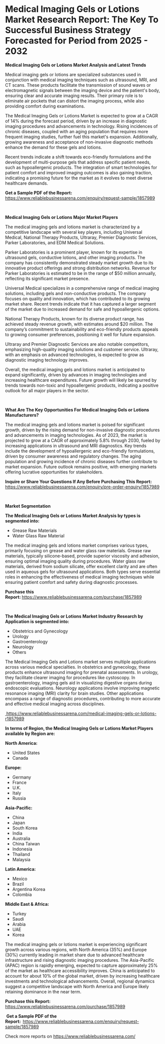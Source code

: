 <p><h1>Medical Imaging Gels or Lotions Market Research Report: The Key To Successful Business Strategy Forecasted for Period from 2025 - 2032</h1></p><p><strong>Medical Imaging Gels or Lotions Market Analysis and Latest Trends</strong></p>
<p><p>Medical imaging gels or lotions are specialized substances used in conjunction with medical imaging techniques such as ultrasound, MRI, and CT scans. These products facilitate the transmission of sound waves or electromagnetic signals between the imaging device and the patient's body, ensuring clear and accurate imaging results. Their primary role is to eliminate air pockets that can distort the imaging process, while also providing comfort during examinations.</p><p>The Medical Imaging Gels or Lotions Market is expected to grow at a CAGR of 14% during the forecast period, driven by an increase in diagnostic imaging procedures and advancements in technology. Rising incidences of chronic diseases, coupled with an aging population that requires more frequent imaging studies, further fuel this market's expansion. Additionally, growing awareness and acceptance of non-invasive diagnostic methods enhance the demand for these gels and lotions. </p><p>Recent trends indicate a shift towards eco-friendly formulations and the development of multi-purpose gels that address specific patient needs, such as hypoallergenic products. The integration of smart technologies for patient comfort and improved imaging outcomes is also gaining traction, indicating a promising future for the market as it evolves to meet diverse healthcare demands.</p></p>
<p><strong>Get a Sample PDF of the Report:&nbsp;</strong> <a href="https://www.reliablebusinessarena.com/enquiry/request-sample/1857989?utm_campaign=2485&utm_medium=2&utm_source=Github&utm_content=ia&utm_term=09032025&utm_id=medical-imaging-gels-or-lotions">https://www.reliablebusinessarena.com/enquiry/request-sample/1857989</a></p>
<p>&nbsp;</p>
<p><strong>Medical Imaging Gels or Lotions Major Market Players</strong></p>
<p><p>The medical imaging gels and lotions market is characterized by a competitive landscape with several key players, including Universal Medical, National Therapy Products, Ultraray, Premier Diagnostic Services, Parker Laboratories, and EDM Medical Solutions. </p><p>Parker Laboratories is a prominent player, known for its expertise in ultrasound gels, conductive lotions, and other imaging products. The company has consistently demonstrated steady market growth due to its innovative product offerings and strong distribution networks. Revenue for Parker Laboratories is estimated to be in the range of $50 million annually, reflecting its significant market presence.</p><p>Universal Medical specializes in a comprehensive range of medical imaging solutions, including gels and non-conductive products. The company focuses on quality and innovation, which has contributed to its growing market share. Recent trends indicate that it has captured a larger segment of the market due to increased demand for safe and hypoallergenic options. </p><p>National Therapy Products, known for its diverse product range, has achieved steady revenue growth, with estimates around $20 million. The company’s commitment to sustainability and eco-friendly products appeals to growing consumer preferences, positioning it well for future expansion.</p><p>Ultraray and Premier Diagnostic Services are also notable competitors, emphasizing high-quality imaging solutions and customer service. Ultraray, with an emphasis on advanced technologies, is expected to grow as diagnostic imaging technology improves.</p><p>Overall, the medical imaging gels and lotions market is anticipated to expand significantly, driven by advances in imaging technologies and increasing healthcare expenditures. Future growth will likely be spurred by trends towards non-toxic and hypoallergenic products, indicating a positive outlook for all major players in the sector.</p></p>
<p>&nbsp;</p>
<p><strong>What Are The Key Opportunities For Medical Imaging Gels or Lotions Manufacturers?</strong></p>
<p><p>The medical imaging gels and lotions market is poised for significant growth, driven by the rising demand for non-invasive diagnostic procedures and advancements in imaging technologies. As of 2023, the market is projected to grow at a CAGR of approximately 5.8% through 2030, fueled by increasing applications in ultrasound and MRI diagnostics. Key trends include the development of hypoallergenic and eco-friendly formulations, driven by consumer awareness and regulatory changes. The aging population and growing incidence of chronic diseases further contribute to market expansion. Future outlook remains positive, with emerging markets offering lucrative opportunities for stakeholders.</p></p>
<p><strong>Inquire or Share Your Questions If Any Before Purchasing This Report:</strong> <a href="https://www.reliablebusinessarena.com/enquiry/pre-order-enquiry/1857989?utm_campaign=2485&utm_medium=2&utm_source=Github&utm_content=ia&utm_term=09032025&utm_id=medical-imaging-gels-or-lotions">https://www.reliablebusinessarena.com/enquiry/pre-order-enquiry/1857989</a></p>
<p>&nbsp;</p>
<p><strong>Market Segmentation</strong></p>
<p><strong>The Medical Imaging Gels or Lotions Market Analysis by types is segmented into:</strong></p>
<p><ul><li>Grease Raw Materials</li><li>Water Glass Raw Material</li></ul></p>
<p><p>The medical imaging gels and lotions market comprises various types, primarily focusing on grease and water glass raw materials. Grease raw materials, typically silicone-based, provide superior viscosity and adhesion, ensuring optimal imaging quality during procedures. Water glass raw materials, derived from sodium silicate, offer excellent clarity and are often used in aqueous gels for ultrasound applications. Both types serve essential roles in enhancing the effectiveness of medical imaging techniques while ensuring patient comfort and safety during diagnostic processes.</p></p>
<p><strong>Purchase this Report:&nbsp;</strong><a href="https://www.reliablebusinessarena.com/purchase/1857989?utm_campaign=2485&utm_medium=2&utm_source=Github&utm_content=ia&utm_term=09032025&utm_id=medical-imaging-gels-or-lotions">https://www.reliablebusinessarena.com/purchase/1857989</a></p>
<p>&nbsp;</p>
<p><strong>The Medical Imaging Gels or Lotions Market Industry Research by Application is segmented into:</strong></p>
<p><ul><li>Obstetrics and Gynecology</li><li>Urology</li><li>Gastroenterology</li><li>Neurology</li><li>Others</li></ul></p>
<p><p>The Medical Imaging Gels and Lotions market serves multiple applications across various medical specialties. In obstetrics and gynecology, these products enhance ultrasound imaging for prenatal assessments. In urology, they facilitate clearer imaging for procedures like cystoscopy. In gastroenterology, imaging gels aid in visualizing digestive organs during endoscopic evaluations. Neurology applications involve improving magnetic resonance imaging (MRI) clarity for brain studies. Other applications encompass a range of diagnostic procedures, contributing to more accurate and effective medical imaging across disciplines.</p></p>
<p><a href="https://www.reliablebusinessarena.com/medical-imaging-gels-or-lotions-r1857989?utm_campaign=2485&utm_medium=2&utm_source=Github&utm_content=ia&utm_term=09032025&utm_id=medical-imaging-gels-or-lotions">&nbsp;https://www.reliablebusinessarena.com/medical-imaging-gels-or-lotions-r1857989</a></p>
<p><strong>In terms of Region, the Medical Imaging Gels or Lotions Market Players available by Region are:</strong></p>
<p>
    <p> <strong> North America: </strong>
        <ul>
            <li>United States</li>
            <li>Canada</li>
        </ul>
        </p> 
    <p> <strong> Europe: </strong>
        <ul>
            <li>Germany</li>
            <li>France</li>
            <li>U.K.</li>
            <li>Italy</li>
            <li>Russia</li>
        </ul>
        </p> 
    <p> <strong> Asia-Pacific: </strong>
        <ul>
            <li>China</li>
            <li>Japan</li>
            <li>South Korea</li>
            <li>India</li>
            <li>Australia</li>
            <li>China Taiwan</li>
            <li>Indonesia</li>
            <li>Thailand</li>
            <li>Malaysia</li>
        </ul>
        </p> 
    <p> <strong> Latin America: </strong>
        <ul>
            <li>Mexico</li>
            <li>Brazil</li>
            <li>Argentina Korea</li>
            <li>Colombia</li>
        </ul>
        </p> 
    <p> <strong> Middle East & Africa: </strong>
        <ul>
            <li>Turkey</li>
            <li>Saudi</li>
            <li>Arabia</li>
            <li>UAE</li>
            <li>Korea</li>
        </ul>
    </p>
    </p>
<p><p>The medical imaging gels or lotions market is experiencing significant growth across various regions, with North America (35%) and Europe (30%) currently leading in market share due to advanced healthcare infrastructure and rising diagnostic imaging procedures. The Asia-Pacific (APAC) region is rapidly emerging, expected to capture approximately 25% of the market as healthcare accessibility improves. China is anticipated to account for about 10% of the global market, driven by increasing healthcare investments and technological advancements. Overall, regional dynamics suggest a competitive landscape with North America and Europe likely retaining dominance in the near term.</p></p>
<p><strong>Purchase this Report: </strong><a href="https://www.reliablebusinessarena.com/purchase/1857989?utm_campaign=2485&utm_medium=2&utm_source=Github&utm_content=ia&utm_term=09032025&utm_id=medical-imaging-gels-or-lotions">https://www.reliablebusinessarena.com/purchase/1857989</a></p>
<p>&nbsp;<strong>Get a Sample PDF of the Report:&nbsp;&nbsp;</strong><a href="https://www.reliablebusinessarena.com/enquiry/request-sample/1857989?utm_campaign=2485&utm_medium=2&utm_source=Github&utm_content=ia&utm_term=09032025&utm_id=medical-imaging-gels-or-lotions">https://www.reliablebusinessarena.com/enquiry/request-sample/1857989</a></p>
<p><strong></strong></p>
<p>Check more reports on <a href="https://www.reliablebusinessarena.com/?utm_campaign=2485&utm_medium=2&utm_source=Github&utm_content=ia&utm_term=09032025&utm_id=medical-imaging-gels-or-lotions">https://www.reliablebusinessarena.com/</a></p>